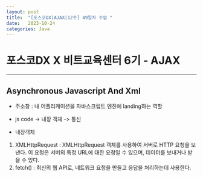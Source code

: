 ```yaml
---
layout: post
title:  "[포스코DX|AJAX|12주] 49일차 수업 "
date:   2023-10-24
categories: Java
---
```


# 포스코DX X 비트교육센터 6기 - AJAX

---

## Asynchronous Javascript And Xml

- 주소창 : 내 어플리케이션을 자바스크립트 엔진에 landing하는 역할

- js code -> 내장 객체 -> 통신

- 내장객체

1. XMLHttpRequest : XMLHttpRequest 객체를 사용하여 서버로 HTTP 요청을 보낸다. 이 요청은 서버의 특정 URL에 대한 요청일 수 있으며, 데이터를 보내거나 받을 수 있다.
2. fetch() : 최신의 웹 API로, 네트워크 요청을 만들고 응답을 처리하는데 사용한다.

